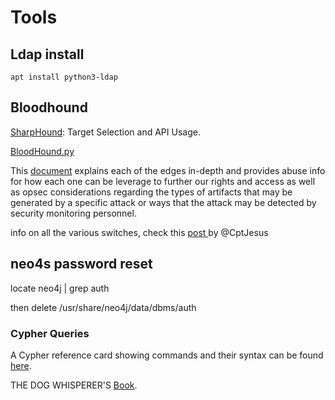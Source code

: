 # Tools

## Ldap install

```
apt install python3-ldap
```

## Bloodhound

[SharpHound](https://blog.cptjesus.com/posts/sharphoundtargeting): Target Selection and API Usage.

[BloodHound.py](https://github.com/fox-it/BloodHound.py)

This [document](https://bloodhound.readthedocs.io/en/latest/data-analysis/edges.html) explains each of the edges in-depth and provides abuse info for how each one can be leverage to further our rights and access as well as opsec considerations regarding the types of artifacts that may be generated by a specific attack or ways that the attack may be detected by security monitoring personnel.



info on all the various switches, check this [post ](https://blog.cptjesus.com/posts/newbloodhoundingestor)by @CptJesus

## neo4s password reset

locate neo4j | grep auth

then delete /usr/share/neo4j/data/dbms/auth



### Cypher Queries

A Cypher reference card showing commands and their syntax can be found [here](https://neo4j.com/docs/cypher-refcard/current/).

THE DOG WHISPERER'S [Book](https://ernw.de/download/BloodHoundWorkshop/ERNW\_DogWhispererHandbook.pdf).
